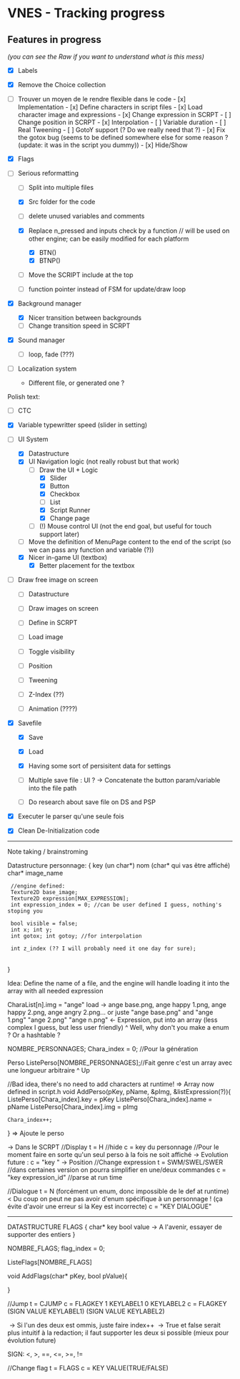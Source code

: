# VNES - Tracking progress

## Features in progress
*(you can see the Raw if you want to understand what is this mess)*

- [x] Labels

- [x] Remove the Choice collection

- [ ] Trouver un moyen de le rendre flexible dans le code
      - [x] Implementation 
      - [x] Define characters in script files
        - [x] Load character image and expressions
          - [x] Change expression in SCRPT
          - [ ] Change position in SCRPT
              - [x] Interpolation
                - [ ] Variable duration
                - [ ] Real Tweening
                - [ ] GotoY support (? Do we really need that ?)
          - [x] Fix the gotox bug (seems to be defined somewhere else for some reason ? (update: it was in the script you dummy))
          - [x] Hide/Show
  
- [x] Flags
  
- [ ] Serious reformatting
  - [ ] Split into multiple files
  - [x] Src folder for the code
  - [ ] delete unused variables and comments
  - [x] Replace n_pressed and inputs check by a function // will be used on other engine; can be easily modified for each platform
    - [x] BTN()
    - [x] BTNP()
  - [ ] Move the SCRIPT include at the top
  - [ ] function pointer instead of FSM for update/draw loop


- [x] Background manager
  - [x] Nicer transition between backgrounds 
  - [ ] Change transition speed in SCRPT

- [x] Sound manager
    - [ ] loop, fade (???)

- [ ] Localization system
  - Different file, or generated one ?

Polish text:
  - [ ] CTC
  - [x] Variable typewritter speed (slider in setting)
      

- [ ] UI System
  - [x] Datastructure
  - [x] UI Navigation logic (not really robust but that work)
    - [ ] Draw the UI + Logic
      - [x] Slider
      - [x] Button
      - [x] Checkbox
      - [ ] List
      - [x] Script Runner
      - [x] Change page
    - [ ] (!) Mouse control UI (not the end goal, but useful for touch support later)
  - [ ] Move the definition of MenuPage content to the end of the script (so we can pass any function and variable (?)) 
  - [x] Nicer in-game UI (textbox)
    - [x] Better placement for the textbox

- [ ] Draw free image on screen
  - [ ] Datastructure
  - [ ] Draw images on screen
  - [ ] Define in SCRPT
  - [ ] Load image
  - [ ] Toggle visibility
  - [ ] Position
  - [ ] Tweening
  - [ ] Z-Index (??)
  - [ ] Animation (????)

    

- [x] Savefile
  - [x] Save
  - [x] Load
  - [x] Having some sort of persisitent data for settings
  - [ ] Multiple save file : UI ? -> Concatenate the button param/variable into the file path
  - [ ] Do research about save file on DS and PSP 
      
  
- [x] Executer le parser qu'une seule fois

- [x] Clean De-Initialization code


-----
Note taking / brainstroming

Datastructure personnage:
	{
	 key (un char*)
	 nom (char* qui vas être affiché)
	 char* image_name

	 //engine defined:
	 Texture2D base_image;
	 Texture2D expression[MAX_EXPRESSION];
	 int expression_index = 0; //can be user defined I guess, nothing's stoping you
	
	 bool visible = false;
	 int x; int y;
	 int gotox; int gotoy; //for interpolation
	
	 int z_index (?? I will probably need it one day for sure);


​	 
​	}

Idea:
Define the name of a file, and the engine will handle loading it into the array with all needed expression

CharaList[n].img = "ange"
load -> ange base.png, ange happy 1.png, ange happy 2.png, ange angry 2.png...
	or juste "ange base.png" and "ange 1.png" "ange 2.png" "ange n.png" <- Expression, put into an array (less complex I guess, but less user friendly)
																			^ Well, why don't you make a enum ? Or a hashtable ?


NOMBRE_PERSONNAGES;
Chara_index = 0; //Pour la génération

Perso ListePerso[NOMBRE_PERSONNAGES];//Fait genre c'est un array avec une longueur arbitraire
^ Up

//Bad idea, there's no need to add characters at runtime! => Array now defined in script.h
void AddPerso(pKey, pName, &pImg, &listExpression(?)){
	ListePerso[Chara_index].key = pKey
	ListePerso[Chara_index].name = pName
	ListePerso[Chara_index].img = pImg

	Chara_index++;
}
=> Ajoute le perso

-> Dans le SCRPT
//Display
t = H //hide
c = key du personnage //Pour le moment faire en sorte qu'un seul perso à la fois ne soit affiché
	-> Evolution future : c = "key <arg>" -> Position
//Change expression
t = SWM/SWEL/SWER //dans certaines version on pourra simplifier en une/deux commandes
c = "key expression_id" //parse at run time

//Dialogue
t = N (forcément un enum, donc impossible de le def at runtime) < Du coup on peut ne pas avoir d'enum spécifique à un personnage ! (ça évite d'avoir une erreur si la Key est incorrecte)
c = "KEY  DIALOGUE"

-----
DATASTRUCTURE FLAGS
{
	char* key
	bool  value -> A l'avenir, essayer de supporter des entiers
}

NOMBRE_FLAGS;
flag_index = 0;

ListeFlags[NOMBRE_FLAGS]

void AddFlags(char* pKey, bool pValue){

}

//Jump
t = CJUMP
c = FLAGKEY 1 KEYLABEL1 0 KEYLABEL2
c = FLAGKEY (SIGN VALUE KEYLABEL1) (SIGN VALUE KEYLABEL2)

​	-> Si l'un des deux est ommis, juste faire index++
​	-> True et false serait plus intuitif à la redaction; il faut supporter les deux si possible (mieux pour évolution future)

SIGN:
	<, >, ==, <=, >=, !=

//Change flag
t = FLAGS
c = KEY VALUE(TRUE/FALSE)
